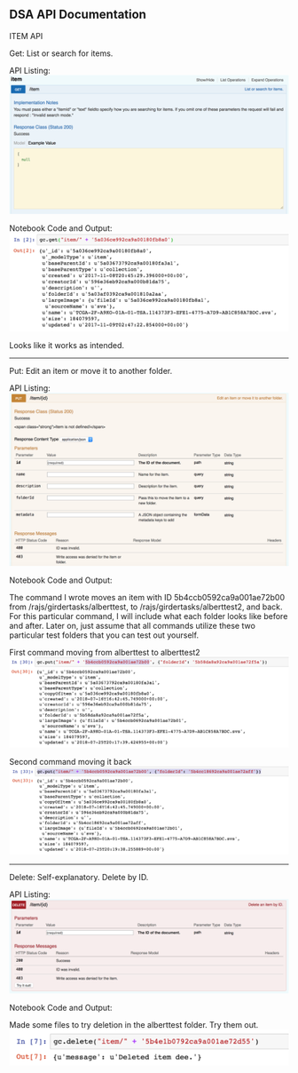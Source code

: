 DSA API Documentation
--------------------------------------------------------------
ITEM API

Get: List or search for items.

API Listing:
![alt text](https://github.com/al97/DSA_API_Documentation/blob/master/Screen%20Shots/Screen%20Shot%202018-07-25%20at%204.07.09%20PM.png)

Notebook Code and Output:
![alt text](https://github.com/al97/DSA_API_Documentation/blob/master/Screen%20Shots/Screen%20Shot%202018-07-25%20at%202.50.58%20PM.png)

Looks like it works as intended.

--------------------------------------------------------------
Put: Edit an item or move it to another folder.

API Listing:
![alt text](https://github.com/al97/DSA_API_Documentation/blob/master/Screen%20Shots/Screen%20Shot%202018-07-25%20at%204.18.34%20PM.png)

Notebook Code and Output:

The command I wrote moves an item with ID 5b4ccb0592ca9a001ae72b00 from /rajs/girdertasks/alberttest, to /rajs/girdertasks/alberttest2, and back. For this particular command, I will include what each folder looks like before and after. Later on, just assume that all commands utilize these two particular test folders that you can test out yourself.

First command moving from alberttest to alberttest2
![alt text](https://github.com/al97/DSA_API_Documentation/blob/master/Screen%20Shots/Screen%20Shot%202018-07-25%20at%204.18.50%20PM.png)

Second command moving it back
![alt text](https://github.com/al97/DSA_API_Documentation/blob/master/Screen%20Shots/Screen%20Shot%202018-07-25%20at%204.19.40%20PM.png)

--------------------------------------------------------------
Delete: Self-explanatory. Delete by ID.

API Listing:
![alt text](https://github.com/al97/DSA_API_Documentation/blob/master/Screen%20Shots/Screen%20Shot%202018-07-26%20at%2012.14.33%20PM.png)

Notebook Code and Output:

Made some files to try deletion in the alberttest folder. Try them out.
![alt text](https://github.com/al97/DSA_API_Documentation/blob/master/Screen%20Shots/Screen%20Shot%202018-07-26%20at%2012.15.14%20PM.png)
